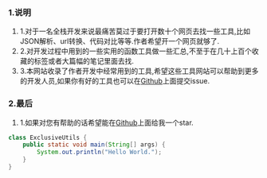 ### 1.说明
1. 1.对于一名全栈开发来说最痛苦莫过于要打开数十个网页去找一些工具,比如JSON解析、url转换、代码对比等等.作者希望开一个网页就够了.
2. 2.对开发过程中用到的一些实用的函数工具做一些汇总,不至于在几十上百个收藏的标签或者大篇幅的笔记里面去找.
3. 3.本网站收录了作者开发中经常用到的工具,希望这些工具网站可以帮助到更多的开发人员,如果你有好的工具也可以在<a href="https://github.com/Locusc/exclusive-utils" target="_blank" title="Github">Github</a>上面提交issue.
### 2.最后
1. 1.如果对您有帮助的话希望能在<a href="https://github.com/Locusc/exclusive-utils" target="_blank" title="Github">Github</a>上面给我一个star.

```java
class ExclusiveUtils {
	public static void main(String[] args) {
		System.out.println("Hello World.");
	}
}
```